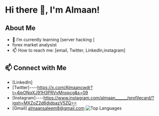 # Hi there 👋, I'm Almaan!

## About Me
- 🌱 I’m currently learning [server hacking ]
- forex market analysist
- 📫 How to reach me: [email, Twitter, LinkedIn,instagram]


## 📫 Connect with Me
- [LinkedIn]
- [Twitter]----https://x.com/Almaancwdr?t=4jpONqXJ91H3PRVvMnxpcg&s=09
- [Instagram]----https://www.instagram.com/almaan______/profilecard/?igsh=MXZoZ2d6djdpazV5ZQ==
- [Gmail] almaansaleem8@gmail.com
![Top Languages](https://github-readme-stats.vercel.app/api/top-langs/?username=YourUsername&layout=compact)
